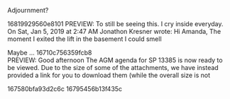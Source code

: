 Adjournment?

16819929560e8101
PREVIEW: To still be seeing this. I cry inside everyday. On Sat, Jan 5, 2019 at 2:47 AM Jonathon Kresner <JK> wrote: Hi Amanda, The moment I exited the lift in the basement I could smell
    
    

Maybe ...
16710c756359fcb8    
PREVIEW: Good afternoon The AGM agenda for SP 13385 is now ready to be viewed. Due to the size of some of the attachments, we have instead provided a link for you to download them (while the overall size is not

   
167580bfa93d2c6c
16795456b13f435c